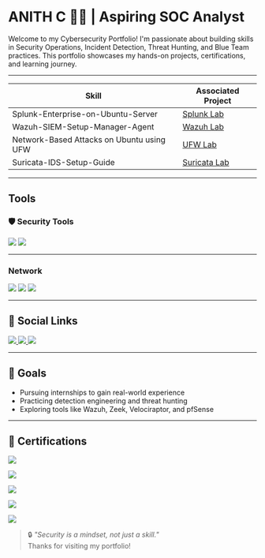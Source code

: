 # ANITH C 👨‍💻 | Aspiring SOC Analyst

Welcome to my Cybersecurity Portfolio! I'm passionate about building skills in Security Operations, Incident Detection, Threat Hunting, and Blue Team practices. This portfolio showcases my hands-on projects, certifications, and learning journey.

---

| Skill                                         | Associated Project         |
|-----------------------------------------------|----------------------------|
| Splunk-Enterprise-on-Ubuntu-Server            | <a href="https://github.com/Anith58/Splunk-Enterprise-Installation-on-Ubuntu-Server"> Splunk Lab</a> |
| Wazuh-SIEM-Setup-Manager-Agent              | <a href="https://github.com/Anith58/Wazuh-SIEM-Setup---Manager-Agent"> Wazuh Lab</a>|
| Network-Based Attacks on Ubuntu using UFW     | <a href="https://github.com/Anith58/LogAnalysis-UFW-Ubuntu"> UFW Lab</a>||
| Suricata-IDS-Setup-Guide                      | <a href="https://github.com/Anith58/Suricata-IDS-Setup-Guide"> Suricata Lab</a>|

---
## Tools
### 🛡️ Security Tools

<div>
    <img src="https://img.shields.io/badge/-Splunk-000000?&style=for-the-badge&logo=Splunk&logoColor=white" />
    <img src="https://img.shields.io/badge/-Wazuh-026280?&style=for-the-badge&logo=wazuh&logoColor=white" />
</div>

---
### Network
<div>
    <img src="https://img.shields.io/badge/-Wireshark-1679A7?&style=for-the-badge&logo=Wireshark&logoColor=white" />
    <img src="https://img.shields.io/badge/-Suricata-EF3B2D?&style=for-the-badge&logo=Suricata&logoColor=white" />
    <img src="https://img.shields.io/badge/-Zeek-777BB4?&style=for-the-badge&logo=Zeek&logoColor=white" />
</div>

---

## 🔗 Social Links

<a href="https://www.linkedin.com/in/anith2931/" target="_blank">
  <img src="https://img.shields.io/badge/-LinkedIn-0072b1?&style=for-the-badge&logo=linkedin&logoColor=white" />
</a>

<a href="https://www.instagram.com/_.anith_58._/" target="_blank">
  <img src="https://img.shields.io/badge/-Instagram-E4405F?&style=for-the-badge&logo=instagram&logoColor=white" />
</a>

<a href="mailto:anithaustian78@gamil.com" target="_blank">
  <img src="https://img.shields.io/badge/-Gmail-D14836?style=for-the-badge&logo=gmail&logoColor=white" />
</a>

---

## 🚀 Goals

- Pursuing internships to gain real-world experience
- Practicing detection engineering and threat hunting
- Exploring tools like Wazuh, Zeek, Velociraptor, and pfSense

---

## 🏅 Certifications

[<img src="https://img.shields.io/badge/-Cisco_Networking Essentials-1BA0D7?style=for-the-badge&logo=cisco&logoColor=white" />](https://drive.google.com/file/d/18EIK8nucOmpL-K-hTqTn1Jnm4yz0X2-g/view)

[<img src="https://img.shields.io/badge/-Cisco_Cybersecurity Essentials-005073?style=for-the-badge&logo=cisco&logoColor=white" />](https://drive.google.com/file/d/1lEUwYIRWvVzw_1UOmF69iGcKr9KJKZqE/view)

[<img src="https://img.shields.io/badge/-DLK_Career_Cloud Computing-FF4500?style=for-the-badge&logo=googlescholar&logoColor=white" />](https://drive.google.com/file/d/1VvuhmU4HpxaYeXrTaYSVR15FmGmS9OIL/view)

[<img src="https://img.shields.io/badge/-Forage_Cybersecurity Job Simulation-3b82f6?style=for-the-badge&logo=forage&logoColor=white" />](https://forage-uploads-prod.s3.amazonaws.com/completion-certificates/mfxGwGDp6WkQmtmTf/vcKAB5yYAgvemepGQ_mfxGwGDp6WkQmtmTf_MgdN9PcRM6jDHGd7y_1753169202952_completion_certificate.pdf)

[<img src="https://img.shields.io/badge/-Credly_Introduction to Cybersecurity-FF6B00?style=for-the-badge&logo=credly&logoColor=white" />](https://www.credly.com/badges/68c951b7-75f6-41af-9e2c-c2431f20605a/linked_in_profile)



> 🔒 *"Security is a mindset, not just a skill."*  
Thanks for visiting my portfolio!
